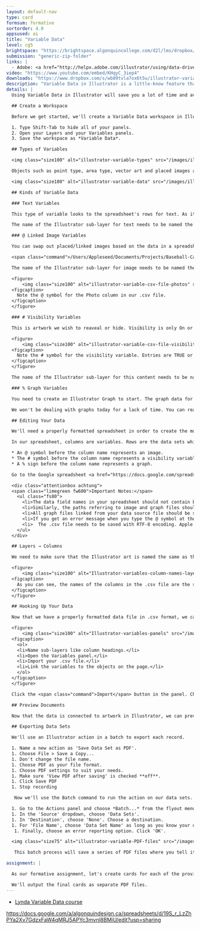 ```yaml
---
layout: default-nav
type: card
formsum: formative
sortorder: 4.0
appsused: ai
title: "Variable Data"
level: cg5
brightspace: "https://brightspace.algonquincollege.com/d2l/lms/dropbox/user/folder_submit_files.d2l?db=86523&grpid=0&isprv=0&bp=0&ou=92682"
submission: "generic-zip-folder"
links: |
  - Adobe: <a href="http://helpx.adobe.com/illustrator/using/data-driven-graphics-templates-variables.html" alt:="Adobe: Illustrator Variable Data" target="_blank">Variable Data</a>
video: "https://www.youtube.com/embed/KHqyC_3iep4"
downloads: "https://www.dropbox.com/s/wb89tvla7ox6t5u/illustrator-variable-data.zip?dl=1"
description: "Variable Data in Illustrator is a little-know feature that can save you hours of tedious, error-prone work."
details: | 
  Using Variable Data in Illustrator will save you a lot of time and avoid entry errors. It allows you to re-use the same artwork with different data in it. A good example would be to output business cards for a company for hundreds of different individuals.

  ## Create a Workspace

  Before we get started, we'll create a Variable Data workspace in Illustrator.

  1. Type Shift-Tab to hide all of your panels.
  2. Open your Layers and your Variables panels.
  3. Save the workspace as *Variable Data*.

  ## Types of Variables

  <img class="size100" alt="illustrator-variable-types" src="/images/illustrator-variable-data/illustrator-variable-types.jpg">

  Objects such as point type, area type, vector art and placed images are containers for the data stored in the spreadsheet. They're simply place-holders which will be replaced by each row of data as the file is exported with our Batch Action.

  <img class="size100" alt="illustrator-variable-data" src="/images/illustrator-variable-data/illustrator-variable-data.jpg">

  ## Kinds of Variable Data

  ### Text Variables

  This type of variable looks to the spreadsheet's rows for text. As it progresses through the rows, it swaps out the text in the Illustrator document for each entry in the data. This is the most common type of variable. It can be point text or area text.

  The name of the Illustrator sub-layer for text needs to be named the same as the column in the .csv file.

  ### @ Linked Image Variables

  You can swap out placed/linked images based on the data in a spreadsheet. Illustrator will look at the path to an image in the .csv file, then cycle through all your images. The path to the image needs to look like this in your spreadsheet.

  <span class="command">/Users/Appleseed/Documents/Projects/Baseball-Cards/images/appleseed.jpg</span>

  The name of the Illustrator sub-layer for image needs to be named the same as the column in the .csv file. Add an @ symbol before the column name in the .csv file to indicate that this is an image variable.

  <figure>
      <img class="size100" alt="illustrator-variable-csv-file-photos" src="/images/illustrator-variable-data/illustrator-variable-csv-file-photos.jpg">
  <figcaption>
    Note the @ symbol for the Photo column in our .csv file.
  </figcaption>
  </figure>

  ### # Visibility Variables

  This is artwork we wish to reaveal or hide. Visibility is only On or Off. In your spreadsheet, that's expressed as TRUE or FALSE. Again, the header for a visibility variable is prefixed with a # symbol. This is how you show or hide objects on the artboard.

  <figure>
      <img class="size100" alt="illustrator-variable-csv-file-visibility" src="/images/illustrator-variable-data/illustrator-variable-csv-file-visibility.jpg">
  <figcaption>
    Note the # symbol for the visibility variable. Entries are TRUE or FALSE.
  </figcaption>
  </figure>

  The name of the Illustrator sub-layer for this content needs to be named the same as the column in the .csv file.

  ### % Graph Variables

  You need to create an Illustrator Graph to start. The graph data for each record must be saved in a text file. Each file contains the data from the Illustrator Graph Data panel. So you need to copy the data from that Illustrator panel into a spreadsheet. The data needs to be separated by tabs and not commas.

  We won't be dealing with graphs today for a lack of time. You can read more about adding graph variables at the provided Adobe support link.

  ## Editing Your Data

  We'll need a properly formatted spreadsheet in order to create the multiple files from our data. We'll set this up here.

  In our spreadsheet, columns are variables. Rows are the data sets which contain those variables. When showing the next data set in Illustrator, we're just moving to the next row in the spreadsheet. Each coloumn represents an object on your Artboard. Column heads cannot have spaces or special characters. They should be readable and descriptive.

  * An @ symbol before the column name represents an image.
  * The # symbol before the column name represents a visibility variable.
  * A % sign before the column name represents a graph.

  Go to the Google spreadsheet <a href="https://docs.google.com/spreadsheets/d/19S_r_LzZhPYa2Xv7GdzxFaW4qMRJ5APYc3mvnl8BMiU/edit?usp=sharing" title="Go to the Google Spreadsheet" target="_blank">from this link</a>.

  <div class="attentionbox achtung">
  <span class="limegreen fw600">Important Notes:</span>
    <ul class="fs80">
      <li>The data field names in your spreadsheet should not contain blank spaces. For example, you can specify the data field as Company_Name instead of Company Name.</li>
      <li>Similarly, the paths referring to image and graph files should not contain any blank spaces. For example, the path of an image file should be <span class="command">/Users/Appleseed/Photos/BillTucker</span> instead of <span class="command">/Users/Appleseed/Photos/Bill Tucker</span>.</li>
      <li>All graph files linked from your data source file should be saved as comma-delimited (.csv) files.</li>
      <li>If you get an error message when you type the @ symbol at the beginning of the field, type an apostrophe (') before the @ symbol (such as '@Photos) to validate the function. Some applications, such as Microsoft Excel, reserve the @ symbol for functions.</li>
      <li>  The .csv file needs to be saved with RTF-8 encoding. Apple's Numbers app will do this automatically.</li>
    </ul>
  </div>

  ## Layers → Columns

  We need to make sure that the Illustrator art is named the same as the column names in the data file.

  <figure>
      <img class="size100" alt="Illustrator-variables-column-names-layers" src="/images/illustrator-variable-data/Illustrator-variables-column-names-layers.jpg">
  <figcaption>
    As you can see, the names of the columns in the .csv file are the same as the sub-layer names in Illustrator.
  </figcaption>
  </figure>

  ## Hooking Up Your Data

  Now that we have a properly formatted data file in .csv format, we can connect it to our Illustrator document. Open the Illustrator file, then go <span class="command">Window > Variables</span> to get your Variables panel.

  <figure>
      <img class="size100" alt="Illustrator-variables-panels" src="/images/illustrator-variable-data/Illustrator-variables-panels.jpg">
  <figcaption>
    <ol>
    <li>Name sub-layers like column headings.</li>
    <li>Open the Variables panel.</li>
    <li>Import your .csv file.</li>
    <li>Link the variables to the objects on the page.</li>
    </ol>
  </figcaption>
  </figure>

  Click the <span class="command">Import</span> button in the panel. Choose your .csv file. The variables will appear in the panel. Now, we select objects on the artboard and click the appropriate buttons in the Variables panel to connect them.

  ## Preview Documents

  Now that the data is connected to artwork in Illustrator, we can preview the documents. In the Variables panel, choose a data set from the dropdown menu. You can now click the left and right arrows to cycle through all the entries in the csv file. The content should change with each entry and some artwork should show/hide, too.

  ## Exporting Data Sets

  We'll use an Illustrator action in a batch to export each record.

  1. Name a new action as 'Save Data Set as PDF'.
  1. Choose File > Save a Copy...
  1. Don't change the file name.
  1. Choose PDF as your file format.
  1. Choose PDF settings to suit your needs.
  1. Make sure 'View PDF after saving' is checked **off**.
  1. Click Save PDF
  1. Stop recording

   Now we'll use the Batch command to run the action on our data sets.

  1. Go to the Actions panel and choose *Batch...* from the flyout menu.
  1. In the 'Source' dropdown, choose 'Data Sets'.
  1. In 'Destination', choose 'None'. Choose a destination.
  1. For 'File Name', choose 'Data Set Name' as long as you know your data sets all have unique names.
   1. Finally, choose an error reporting option. Click 'OK'.

  <img class="size75" alt="illustrator-variable-PDF-files" src="/images/illustrator-variable-data/illustrator-variable-PDF-files.jpg">

   This batch process will save a series of PDF files where you tell it to. Voilà! You're done. Now you have the skills and knowledge to create dozens, if not hundreds of Illustrator files with variable content.

assignment: |

  As our formative assignment, let's create cards for each of the provided baseball players. Each card will have variable text, a photo for each, and some will have an All-Star graphic.

  We'll output the final cards as separate PDF files.
---
```

  * [Lynda Variable Data course](https://www.lynda.com/Illustrator-tutorials/Adobe-Illustrator-Variable-Data/450909-2.html)

https://docs.google.com/a/algonquindesign.ca/spreadsheets/d/19S_r_LzZhPYa2Xv7GdzxFaW4qMRJ5APYc3mvnl8BMiU/edit?usp=sharing
